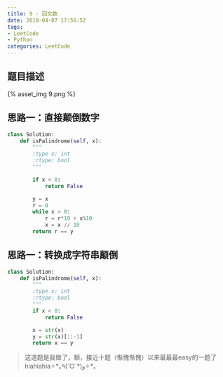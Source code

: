 ```yaml
---
title: 9 - 回文数
date: 2018-04-07 17:56:52
tags: 
- LeetCode
- Python
categories: LeetCode
---
```


## 题目描述
{% asset_img 9.png %}

<!-- more -->

## 思路一：直接颠倒数字
```python
class Solution:
    def isPalindrome(self, x):
        """
        :type x: int
        :rtype: bool
        """

        if x < 0:
            return False

        y = x
        r = 0
        while x > 0:
            r = r*10 + x%10
            x = x // 10
        return r == y
```

## 思路一：转换成字符串颠倒
```python
class Solution:
    def isPalindrome(self, x):
        """
        :type x: int
        :rtype: bool
        """
        if x < 0:
            return False

        x = str(x)
        y = str(x)[::-1]
        return x == y
```

<blockquote class="blockquote-center">这道题是我做了，额，接近十题（惭愧惭愧）以来最最最easy的一题了hiahiahia✧*｡٩(ˊᗜˋ*)و✧*｡ </blockquote>
